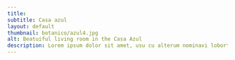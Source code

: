 ```yaml
---
title: 
subtitle: Casa azul
layout: default
thumbnail: botanico/azul4.jpg
alt: Beatuiful living room in the Casa Azul
description: Lorem ipsum dolor sit amet, usu cu alterum nominavi lobortis. At duo novum diceret. Tantas apeirian vix et, usu sanctus postulant inciderint ut, populo diceret necessitatibus in vim. Cu eum dicam feugiat noluisse.
---
```

